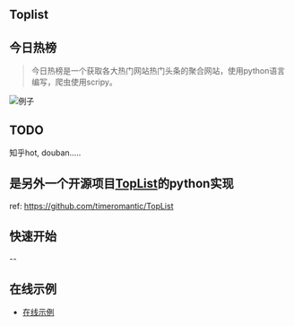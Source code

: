 ## Toplist

## 今日热榜
> 今日热榜是一个获取各大热门网站热门头条的聚合网站，使用python语言编写，爬虫使用scripy。

![例子](https://user-images.githubusercontent.com/16145883/64414607-37d02280-d0c6-11e9-86cf-accb299077a2.png)

## TODO
知乎hot, douban.....

## 是另外一个开源项目[TopList](https://github.com/timeromantic/TopList)的python实现
ref: 
https://github.com/timeromantic/TopList

## 快速开始
--

## 在线示例
* [在线示例](http://47.94.110.194:9001)

